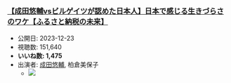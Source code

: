 ### [【成田悠輔vsビルゲイツが認めた日本人】日本で感じる生きづらさのワケ【ふるさと納税の未来】](https://www.youtube.com/watch?v=nYyvlo80DSM)
-   公開日: 2023-12-23
-   視聴数: 151,640
-   **いいね数: 1,475**
-   出演者: [成田悠輔](/rehacq_fan/people/成田悠輔 "wikilink"), 柏倉美保子
    - [![](https://img.youtube.com/vi/nYyvlo80DSM/hqdefault.jpg)](https://www.youtube.com/watch?v=nYyvlo80DSM)
